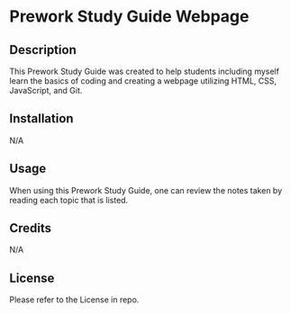 # Prework Study Guide Webpage

## Description

This Prework Study Guide was created to help students including myself learn the basics of coding and creating a webpage utilizing HTML, CSS, JavaScript, and Git. 


## Installation

N/A

## Usage

When using this Prework Study Guide, one can review the notes taken by reading each topic that is listed.

## Credits

N/A

## License

Please refer to the License in repo.